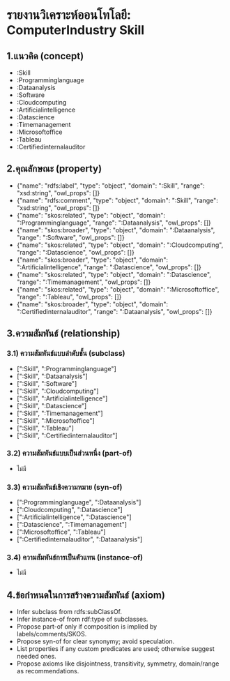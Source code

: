 # รายงานวิเคราะห์ออนโทโลยี: ComputerIndustry Skill

## 1.แนวคิด (concept)
- :Skill
- :Programminglanguage
- :Dataanalysis
- :Software
- :Cloudcomputing
- :Artificialintelligence
- :Datascience
- :Timemanagement
- :Microsoftoffice
- :Tableau
- :Certifiedinternalauditor

## 2.คุณลักษณะ (property)
- {"name": "rdfs:label", "type": "object", "domain": ":Skill", "range": "xsd:string", "owl_props": []}
- {"name": "rdfs:comment", "type": "object", "domain": ":Skill", "range": "xsd:string", "owl_props": []}
- {"name": "skos:related", "type": "object", "domain": ":Programminglanguage", "range": ":Dataanalysis", "owl_props": []}
- {"name": "skos:broader", "type": "object", "domain": ":Dataanalysis", "range": ":Software", "owl_props": []}
- {"name": "skos:related", "type": "object", "domain": ":Cloudcomputing", "range": ":Datascience", "owl_props": []}
- {"name": "skos:broader", "type": "object", "domain": ":Artificialintelligence", "range": ":Datascience", "owl_props": []}
- {"name": "skos:related", "type": "object", "domain": ":Datascience", "range": ":Timemanagement", "owl_props": []}
- {"name": "skos:related", "type": "object", "domain": ":Microsoftoffice", "range": ":Tableau", "owl_props": []}
- {"name": "skos:broader", "type": "object", "domain": ":Certifiedinternalauditor", "range": ":Dataanalysis", "owl_props": []}

## 3.ความสัมพันธ์ (relationship)

### 3.1) ความสัมพันธ์แบบลำดับชั้น (subclass)
- [":Skill", ":Programminglanguage"]
- [":Skill", ":Dataanalysis"]
- [":Skill", ":Software"]
- [":Skill", ":Cloudcomputing"]
- [":Skill", ":Artificialintelligence"]
- [":Skill", ":Datascience"]
- [":Skill", ":Timemanagement"]
- [":Skill", ":Microsoftoffice"]
- [":Skill", ":Tableau"]
- [":Skill", ":Certifiedinternalauditor"]

### 3.2) ความสัมพันธ์แบบเป็นส่วนหนึ่ง (part-of)
- ไม่มี

### 3.3) ความสัมพันธ์เชิงความหมาย (syn-of)
- [":Programminglanguage", ":Dataanalysis"]
- [":Cloudcomputing", ":Datascience"]
- [":Artificialintelligence", ":Datascience"]
- [":Datascience", ":Timemanagement"]
- [":Microsoftoffice", ":Tableau"]
- [":Certifiedinternalauditor", ":Dataanalysis"]

### 3.4) ความสัมพันธ์การเป็นตัวแทน (instance-of)
- ไม่มี

## 4.ข้อกำหนดในการสร้างความสัมพันธ์ (axiom)
- Infer subclass from rdfs:subClassOf.
- Infer instance-of from rdf:type of subclasses.
- Propose part-of only if composition is implied by labels/comments/SKOS.
- Propose syn-of for clear synonymy; avoid speculation.
- List properties if any custom predicates are used; otherwise suggest needed ones.
- Propose axioms like disjointness, transitivity, symmetry, domain/range as recommendations.
